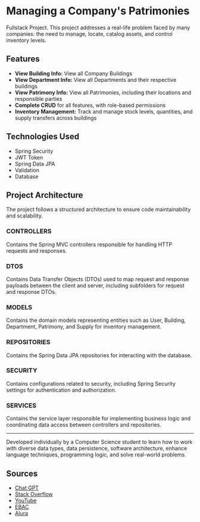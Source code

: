 <!DOCTYPE html>
<html lang="en">
<head>
    <meta charset="UTF-8">
    <meta name="viewport" content="width=device-width, initial-scale=1.0">
</head>
<body>
    <h1>Managing a Company's Patrimonies</h1>
    <p>Fullstack Project. This project addresses a real-life problem faced by many companies: the need to manage, locate, catalog assets, and control inventory levels.</p>
    <h2>Features</h2>
    <ul>
        <li><strong>View Building Info:</strong> View all Company Buildings</li>
        <li><strong>View Department Info:</strong> View all Departments and their respective buildings</li>
        <li><strong>View Patrimony Info:</strong> View all Patrimonies, including their locations and responsible parties</li>
        <li><strong>Complete CRUD</strong> for all features, with role-based permissions</li>
        <li><strong>Inventory Management:</strong> Track and manage stock levels, quantities, and supply transfers across buildings</li>
    </ul>
    <h2>Technologies Used</h2>
    <ul>
        <li>Spring Security</li>
        <li>JWT Token</li>
        <li>Spring Data JPA</li>
        <li>Validation</li>
        <li>Database</li>
    </ul>
    <h2>Project Architecture</h2>
    <p>The project follows a structured architecture to ensure code maintainability and scalability.</p>
    <h3>CONTROLLERS</h3>
    <p>Contains the Spring MVC controllers responsible for handling HTTP requests and responses.</p>
    <h3>DTOS</h3>
    <p>Contains Data Transfer Objects (DTOs) used to map request and response payloads between the client and server, including subfolders for request and response DTOs.</p>
    <h3>MODELS</h3>
    <p>Contains the domain models representing entities such as User, Building, Department, Patrimony, and Supply for inventory management.</p>
    <h3>REPOSITORIES</h3>
    <p>Contains the Spring Data JPA repositories for interacting with the database.</p>
    <h3>SECURITY</h3>
    <p>Contains configurations related to security, including Spring Security settings for authentication and authorization.</p>
    <h3>SERVICES</h3>
    <p>Contains the service layer responsible for implementing business logic and coordinating data access between controllers and repositories.</p>
    <hr>
    <p>Developed individually by a Computer Science student to learn how to work with diverse data types, data persistence, software architecture, enhance language techniques, 
       programming logic, and solve real-world problems.</p>
    <h2>Sources</h2>
    <ul>
        <li><a href="https://chat.openai.com/">Chat GPT</a></li>
        <li><a href="https://pt.stackoverflow.com/">Stack Overflow</a></li>
        <li><a href="https://www.youtube.com/">YouTube</a></li>
        <li><a href="https://ebaconline.com.br/">EBAC</a></li>
        <li><a href="https://cursos.alura.com.br/dashboard">Alura</a></li>
    </ul>
</body>
</html>
